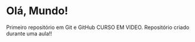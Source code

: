 # Olá, Mundo!
Primeiro repositório em Git e GitHub CURSO EM VIDEO.
Repositório criado durante uma aula!!